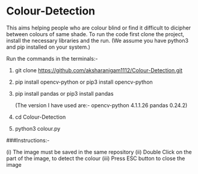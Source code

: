 # Colour-Detection
This aims helping people who are colour blind or find it difficult to dicipher between colours of same shade.
To run the code first clone the project, install the necessary libraries and the run. (We assume you have python3 and pip installed on your system.)

Run the commands in the terminals:-

1. git clone https://github.com/aksharanigam1112/Colour-Detection.git

2. pip install opencv-python  or  pip3 install opencv-python

3. pip install pandas         or  pip3 install pandas

   (The version I have used are:-  opencv-python 4.1.1.26  pandas 0.24.2)

4. cd Colour-Detection

5. python3 colour.py

###Instructions:-

(i) The image must be saved in the same repository
(ii) Double Click on the part of the image, to detect the colour
(iii) Press ESC button to close the image
